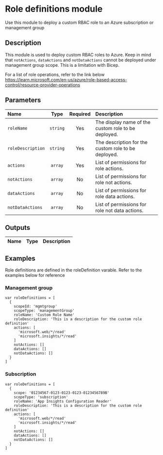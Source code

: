 # Role definitions module

Use this module to deploy a custom RBAC role to an Azure subscription or management group

## Description

This module is used to deploy custom RBAC roles to Azure. Keep in mind that `notActions`, `dataActions` and `notDataActions` cannot be deployed under management group scope. This is a limitation with Bicep.

For a list of role operations, refer to the link below
https://learn.microsoft.com/en-us/azure/role-based-access-control/resource-provider-operations

## Parameters

| Name              | Type     | Required | Description                                         |
| :---------------- | :------: | :------: | :-------------------------------------------------- |
| `roleName`        | `string` | Yes      | The display name of the custom role to be deployed. |
| `roleDescription` | `string` | Yes      | The description for the custom role to be deployed. |
| `actions`         | `array`  | Yes      | List of permissions for role actions.               |
| `notActions`      | `array`  | No       | List of permissions for role not actions.           |
| `dataActions`     | `array`  | No       | List of permissions for role data actions.          |
| `notDataActions`  | `array`  | No       | List of permissions for role not data actions.      |

## Outputs

| Name | Type | Description |
| :--- | :--: | :---------- |

## Examples

Role definitions are defined in the roleDefinition varable. Refer to the examples below for reference

### Management group

```
var roleDefinitions = [
  {
    scopeId: 'mgmtgroup'
    scopeType: 'managementGroup'
    roleName: 'Custom Role Name'
    roleDescription: 'This is a description for the custom role definition'
    actions: [
      'microsoft.web/*/read'
      'microsoft.insights/*/read'
    ]
    notActions: []
    dataActions: []
    notDataActions: []
  }
]
```

### Subscription

```
var roleDefinitions = [
  {
    scope: '01234567-0123-0123-0123-0123456789B'
    scopeType: 'subscription'
    roleName: 'App Insights Configuration Reader'
    roleDescription: 'This is a description for the custom role definition'
    actions: [
      'microsoft.web/*/read'
      'microsoft.insights/*/read'
    ]
    notActions: []
    dataActions: []
    notDataActions: []
  }
]
```